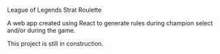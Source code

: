 League of Legends Strat Roulette

A web app created using React to generate rules during champion select and/or during the game.


This project is still in construction.